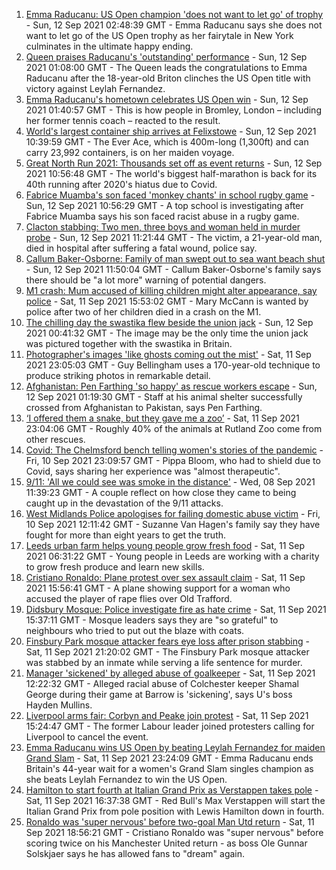 1. [Emma Raducanu: US Open champion 'does not want to let go' of trophy](https://www.bbc.co.uk/sport/tennis/58533776?at_medium=RSS&at_campaign=KARANGA) - Sun, 12 Sep 2021 02:48:39 GMT - Emma Raducanu says she does not want to let go of the US Open trophy as her fairytale in New York culminates in the ultimate happy ending.
2. [Queen praises Raducanu's 'outstanding' performance](https://www.bbc.co.uk/sport/tennis/58533034?at_medium=RSS&at_campaign=KARANGA) - Sun, 12 Sep 2021 01:08:00 GMT - The Queen leads the congratulations to Emma Raducanu after the 18-year-old Briton clinches the US Open title with victory against Leylah Fernandez.
3. [Emma Raducanu's hometown celebrates US Open win](https://www.bbc.co.uk/news/uk-58533861?at_medium=RSS&at_campaign=KARANGA) - Sun, 12 Sep 2021 01:40:57 GMT - This is how people in Bromley, London – including her former tennis coach – reacted to the result.
4. [World's largest container ship arrives at Felixstowe](https://www.bbc.co.uk/news/uk-england-suffolk-58521299?at_medium=RSS&at_campaign=KARANGA) - Sun, 12 Sep 2021 10:39:59 GMT - The Ever Ace, which is 400m-long (1,300ft) and can carry 23,992 containers, is on her maiden voyage.
5. [Great North Run 2021: Thousands set off as event returns](https://www.bbc.co.uk/news/uk-england-tyne-58519044?at_medium=RSS&at_campaign=KARANGA) - Sun, 12 Sep 2021 10:56:48 GMT - The world's biggest half-marathon is back for its 40th running after 2020's hiatus due to Covid.
6. [Fabrice Muamba's son faced 'monkey chants' in school rugby game](https://www.bbc.co.uk/news/uk-england-manchester-58536338?at_medium=RSS&at_campaign=KARANGA) - Sun, 12 Sep 2021 10:56:29 GMT - A top school is investigating after Fabrice Muamba says his son faced racist abuse in a rugby game.
7. [Clacton stabbing: Two men, three boys and woman held in murder probe](https://www.bbc.co.uk/news/uk-england-essex-58535593?at_medium=RSS&at_campaign=KARANGA) - Sun, 12 Sep 2021 11:21:44 GMT - The victim, a 21-year-old man, died in hospital after suffering a fatal wound, police say.
8. [Callum Baker-Osborne: Family of man swept out to sea want beach shut](https://www.bbc.co.uk/news/uk-england-dorset-58536098?at_medium=RSS&at_campaign=KARANGA) - Sun, 12 Sep 2021 11:50:04 GMT - Callum Baker-Osborne's family says there should be "a lot more" warning of potential dangers.
9. [M1 crash: Mum accused of killing children might alter appearance, say police](https://www.bbc.co.uk/news/uk-england-beds-bucks-herts-58531347?at_medium=RSS&at_campaign=KARANGA) - Sat, 11 Sep 2021 15:53:02 GMT - Mary McCann is wanted by police after two of her children died in a crash on the M1.
10. [The chilling day the swastika flew beside the union jack](https://www.bbc.co.uk/news/uk-england-nottinghamshire-58341335?at_medium=RSS&at_campaign=KARANGA) - Sun, 12 Sep 2021 00:41:32 GMT - The image may be the only time the union jack was pictured together with the swastika in Britain.
11. [Photographer's images 'like ghosts coming out the mist'](https://www.bbc.co.uk/news/uk-england-bristol-58505275?at_medium=RSS&at_campaign=KARANGA) - Sat, 11 Sep 2021 23:05:03 GMT - Guy Bellingham uses a 170-year-old technique to produce striking photos in remarkable detail.
12. [Afghanistan: Pen Farthing 'so happy' as rescue workers escape](https://www.bbc.co.uk/news/uk-58533972?at_medium=RSS&at_campaign=KARANGA) - Sun, 12 Sep 2021 01:19:30 GMT - Staff at his animal shelter successfully crossed from Afghanistan to Pakistan, says Pen Farthing.
13. [‘I offered them a snake, but they gave me a zoo’](https://www.bbc.co.uk/news/uk-england-leicestershire-58479112?at_medium=RSS&at_campaign=KARANGA) - Sat, 11 Sep 2021 23:04:06 GMT - Roughly 40% of the animals at Rutland Zoo come from other rescues.
14. [Covid: The Chelmsford bench telling women's stories of the pandemic](https://www.bbc.co.uk/news/uk-england-essex-58505014?at_medium=RSS&at_campaign=KARANGA) - Fri, 10 Sep 2021 23:09:57 GMT - Pippa Bloom, who had to shield due to Covid, says sharing her experience was "almost therapeutic".
15. [9/11: 'All we could see was smoke in the distance'](https://www.bbc.co.uk/news/uk-england-birmingham-58486093?at_medium=RSS&at_campaign=KARANGA) - Wed, 08 Sep 2021 11:39:23 GMT - A couple reflect on how close they came to being caught up in the devastation of the 9/11 attacks.
16. [West Midlands Police apologises for failing domestic abuse victim](https://www.bbc.co.uk/news/uk-england-birmingham-58515401?at_medium=RSS&at_campaign=KARANGA) - Fri, 10 Sep 2021 12:11:42 GMT - Suzanne Van Hagen's family say they have fought for more than eight years to get the truth.
17. [Leeds urban farm helps young people grow fresh food](https://www.bbc.co.uk/news/uk-england-leeds-58521359?at_medium=RSS&at_campaign=KARANGA) - Sat, 11 Sep 2021 06:31:22 GMT - Young people in Leeds are working with a charity to grow fresh produce and learn new skills.
18. [Cristiano Ronaldo: Plane protest over sex assault claim](https://www.bbc.co.uk/news/uk-england-manchester-58528893?at_medium=RSS&at_campaign=KARANGA) - Sat, 11 Sep 2021 15:56:41 GMT - A plane showing support for a woman who accused the player of rape flies over Old Trafford.
19. [Didsbury Mosque: Police investigate fire as hate crime](https://www.bbc.co.uk/news/uk-england-manchester-58528886?at_medium=RSS&at_campaign=KARANGA) - Sat, 11 Sep 2021 15:37:11 GMT - Mosque leaders says they are "so grateful" to neighbours who tried to put out the blaze with coats.
20. [Finsbury Park mosque attacker fears eye loss after prison stabbing](https://www.bbc.co.uk/news/uk-wales-58530744?at_medium=RSS&at_campaign=KARANGA) - Sat, 11 Sep 2021 21:20:02 GMT - The Finsbury Park mosque attacker was stabbed by an inmate while serving a life sentence for murder.
21. [Manager 'sickened' by alleged abuse of goalkeeper](https://www.bbc.co.uk/sport/football/58529258?at_medium=RSS&at_campaign=KARANGA) - Sat, 11 Sep 2021 12:22:32 GMT - Alleged racial abuse of Colchester keeper Shamal George during their game at Barrow is 'sickening', says U's boss Hayden Mullins.
22. [Liverpool arms fair: Corbyn and Peake join protest](https://www.bbc.co.uk/news/uk-england-merseyside-58513166?at_medium=RSS&at_campaign=KARANGA) - Sat, 11 Sep 2021 15:24:47 GMT - The former Labour leader joined protesters calling for Liverpool to cancel the event.
23. [Emma Raducanu wins US Open by beating Leylah Fernandez for maiden Grand Slam](https://www.bbc.co.uk/sport/tennis/58533341?at_medium=RSS&at_campaign=KARANGA) - Sat, 11 Sep 2021 23:24:09 GMT - Emma Raducanu ends Britain's 44-year wait for a women's Grand Slam singles champion as she beats Leylah Fernandez to win the US Open.
24. [Hamilton to start fourth at Italian Grand Prix as Verstappen takes pole](https://www.bbc.co.uk/sport/formula1/58530561?at_medium=RSS&at_campaign=KARANGA) - Sat, 11 Sep 2021 16:37:38 GMT - Red Bull's Max Verstappen will start the Italian Grand Prix from pole position with Lewis Hamilton down in fourth.
25. [Ronaldo was 'super nervous' before two-goal Man Utd return](https://www.bbc.co.uk/sport/football/58532323?at_medium=RSS&at_campaign=KARANGA) - Sat, 11 Sep 2021 18:56:21 GMT - Cristiano Ronaldo was "super nervous" before scoring twice on his Manchester United return - as boss Ole Gunnar Solskjaer says he has allowed fans to "dream" again.
